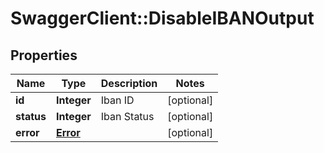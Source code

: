 # SwaggerClient::DisableIBANOutput

## Properties
Name | Type | Description | Notes
------------ | ------------- | ------------- | -------------
**id** | **Integer** | Iban ID | [optional] 
**status** | **Integer** | Iban Status | [optional] 
**error** | [**Error**](Error.md) |  | [optional] 


